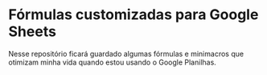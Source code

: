 # Fórmulas customizadas para Google Sheets
Nesse repositório ficará guardado algumas fórmulas e minimacros que otimizam minha vida quando estou usando o Google Planilhas. 
